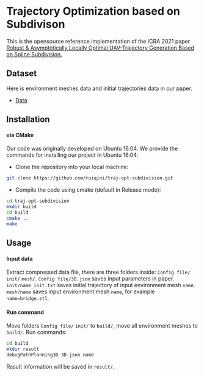 # Trajectory Optimization based on Subdivison

This is the opensource reference implementation of the ICRA 2021 paper [Robust & Asymptotically Locally Optimal UAV-Trajectory Generation Based on Spline Subdivision.](https://ruiqini.github.io/SubTraj/ICRA21_TrajOpt.pdf)

## Dataset
Here is environment meshes data and initial trajectories data in our paper. 

- [Data](https://drive.google.com/file/d/1DM86tO0wUNef2G3BqX1U6s52vXGT5wuf/view?usp=sharing/)


## Installation

#### via CMake

Our code was originally developed on Ubuntu 16.04. We provide the commands for installing our project in Ubuntu 16.04:

- Clone the repository into your local machine:

```bash
git clone https://github.com/ruiqini/traj-opt-subdivision.git
```

- Compile the code using cmake (default in Release mode):

```bash
cd traj-opt-subdivision
mkdir build
cd build
cmake ..
make
```

## Usage

#### Input data

Extract compressed data file, there are three folders inside: `Config file/` `init/` `mesh/`. 
`Config file/3D.json` saves input parameters in paper.
`init/name_init.txt` saves initial trajectory of input environment mesh `name`.
`mesh/name` saves input environment mesh `name`, for example `name=bridge.stl`.

#### Run command
Move folders `Config file/` `init/` to `build/`, move all environment meshes to `build/`. Run commands:
```bash
cd build
mkdir result
debugPathPlanning3D 3D.json name
```
Result information will be saved in `result/`.

